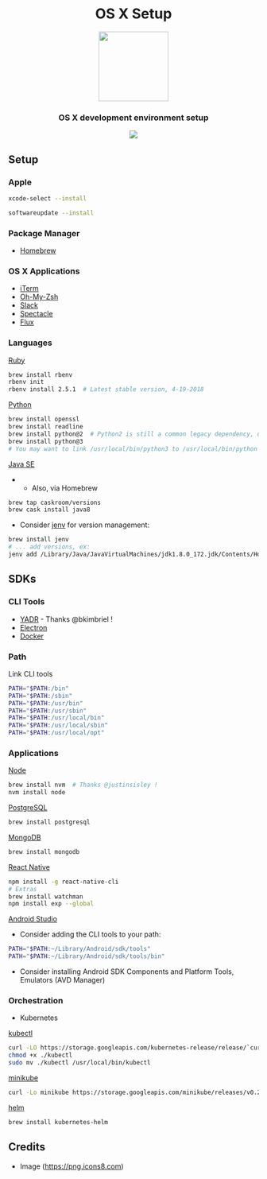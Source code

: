 <h1 align="center">OS X Setup</h1>

<p align="center" >
	<img src="https://png.icons8.com/ios/1600/mac-os-filled.png" width="140px" />
</p>

<h3 align="center">
	OS X development environment setup
</h3>

<p align="center">
  <a href="https://github.com/srslafazan/osx-setup/blob/master/license">
		<img src="https://img.shields.io/badge/license-MIT-blue.svg?style=flat">
  </a>
</p>

## Setup

### Apple
```bash
xcode-select --install
```

```bash
softwareupdate --install
```

### Package Manager

- [Homebrew](https://brew.sh/)

### OS X Applications

- [iTerm](https://www.iterm2.com/)
- [Oh-My-Zsh](http://ohmyz.sh/)
- [Slack](https://itunes.apple.com/us/app/slack/id803453959?mt=12)
- [Spectacle](https://www.spectacleapp.com/)
- [Flux](https://justgetflux.com/)

### Languages

[Ruby](https://www.ruby-lang.org/)
```bash
brew install rbenv
rbenv init
rbenv install 2.5.1  # Latest stable version, 4-19-2018
```

[Python](https://www.python.org/)
```bash
brew install openssl
brew install readline
brew install python@2  # Python2 is still a common legacy dependency, used in enterprise production apps, etc.
brew install python@3
# You may want to link /usr/local/bin/python3 to /usr/local/bin/python
```

[Java SE](http://www.oracle.com/technetwork/java/javase/downloads/index.html)

- - Also, via Homebrew

```bash
brew tap caskroom/versions
brew cask install java8
```

- Consider [jenv](http://www.jenv.be/) for version management:

```bash
brew install jenv
# ... add versions, ex:
jenv add /Library/Java/JavaVirtualMachines/jdk1.8.0_172.jdk/Contents/Home/
```

## SDKs


### CLI Tools

- [YADR](https://github.com/skwp/dotfiles/) - Thanks @bkimbriel !
- [Electron](https://electronjs.org/)
- [Docker](https://store.docker.com/editions/community/docker-ce-desktop-mac)

### Path

Link CLI tools
```bash
PATH="$PATH:/bin"
PATH="$PATH:/sbin"
PATH="$PATH:/usr/bin"
PATH="$PATH:/usr/sbin"
PATH="$PATH:/usr/local/bin"
PATH="$PATH:/usr/local/sbin"
PATH="$PATH:/usr/local/opt"
```

### Applications

[Node](https://nodejs.org/)
```bash
brew install nvm  # Thanks @justinsisley !
nvm install node
```

[PostgreSQL](https://www.postgresql.org/)
```bash
brew install postgresql
```

[MongoDB](https://www.mongodb.com/)
```bash
brew install mongodb
```

[React Native](https://github.com/facebook/react-native)
```bash
npm install -g react-native-cli
# Extras
brew install watchman
npm install exp --global
```

[Android Studio](https://developer.android.com/studio/)

- Consider adding the CLI tools to your path:

```bash
PATH="$PATH:~/Library/Android/sdk/tools"
PATH="$PATH:~/Library/Android/sdk/tools/bin"
```

- Consider installing Android SDK Components and Platform Tools, Emulators (AVD Manager)

### Orchestration

- Kubernetes

[kubectl](https://kubernetes.io/)
```bash
curl -LO https://storage.googleapis.com/kubernetes-release/release/`curl -s https://storage.googleapis.com/kubernetes-release/release/stable.txt`/bin/darwin/amd64/kubectl
chmod +x ./kubectl
sudo mv ./kubectl /usr/local/bin/kubectl
```

[minikube](https://github.com/kubernetes/minikube/)
```bash
curl -Lo minikube https://storage.googleapis.com/minikube/releases/v0.25.2/minikube-darwin-amd64 && chmod +x minikube && sudo mv minikube /usr/local/bin/
```

[helm](https://helm.sh/)
```bash
brew install kubernetes-helm
```

## Credits

- Image (https://png.icons8.com)
